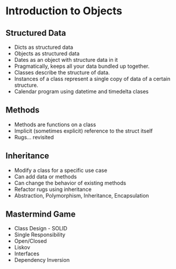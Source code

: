 # Introduction to Objects

## Structured Data

* Dicts as structured data
* Objects as structured data
* Dates as an object with structure data in it
* Pragmatically, keeps all your data bundled up together.
* Classes describe the structure of data.
* Instances of a class represent a single copy of data of a certain structure.
* Calendar program using datetime and timedelta clases

## Methods

* Methods are functions on a class
* Implicit (sometimes explicit) reference to the struct itself
* Rugs... revisited

## Inheritance

* Modify a class for a specific use case
* Can add data or methods
* Can change the behavior of existing methods
* Refactor rugs using inheritance
* Abstraction, Polymorphism, Inheritance, Encapsulation

## Mastermind Game

* Class Design - SOLID
* Single Responsibility
* Open/Closed
* Liskov
* Interfaces
* Dependency Inversion

